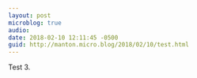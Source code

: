 ```yaml
---
layout: post
microblog: true
audio: 
date: 2018-02-10 12:11:45 -0500
guid: http://manton.micro.blog/2018/02/10/test.html
---
```

Test 3.
